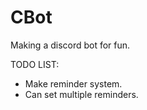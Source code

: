 # CBot
Making a discord bot for fun.

TODO LIST:
- Make reminder system.
- Can set multiple reminders.
